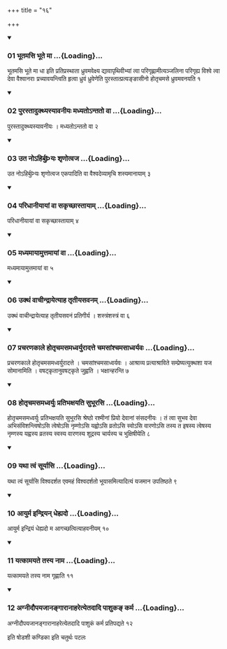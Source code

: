 +++
title = "१६"

+++

<div class="js_include" includetitle="true" newlevelforh1="3" unfilled="" url="/vedAH_yajuH/taittirIyam/sUtram/ApastambaH/shrautam/vishvAsa-prastutiH/13/16/01_bhUtamasi_bhUte_mA.md">
<details open><summary><h3>01 भूतमसि भूते मा ...{Loading}...</h3></summary>

भूतमसि भूते मा धा इति प्रतिप्रस्थाता ध्रुवमवेक्ष्य द्यावापृथिवीभ्यां त्वा परिगृह्णामीत्यञ्जलिना परिगृह्य विश्वे त्वा देवा वैश्वानराः प्रच्यावयन्त्विति हृत्वा ध्रुवं ध्रुवेणेति पुरस्तात्प्रत्यङ्ङासीनो होतृचमसे ध्रुवमवनयति १
</details>
</div>

<div class="js_include collapsed" newlevelforh1="4" title="सर्वाष् टीकाः" url="/vedAH_yajuH/taittirIyam/sUtram/ApastambaH/shrautam/sarvASh_TIkAH/13/16/01_bhUtamasi_bhUte_mA.md"> </div>



<div class="js_include collapsed" newlevelforh1="4" title="मूलम्" url="/vedAH_yajuH/taittirIyam/sUtram/ApastambaH/shrautam/mUlam/13/16/01_bhUtamasi_bhUte_mA.md"> </div>


<div class="js_include" includetitle="true" newlevelforh1="3" unfilled="" url="/vedAH_yajuH/taittirIyam/sUtram/ApastambaH/shrautam/vishvAsa-prastutiH/13/16/02_purastAdukthyasyAvanIyaH_madhyato-ntato_vA.md">
<details open><summary><h3>02 पुरस्तादुक्थ्यस्यावनीयः मध्यतोऽन्ततो वा ...{Loading}...</h3></summary>

पुरस्तादुक्थ्यस्यावनीयः । मध्यतोऽन्ततो वा २
</details>
</div>

<div class="js_include collapsed" newlevelforh1="4" title="सर्वाष् टीकाः" url="/vedAH_yajuH/taittirIyam/sUtram/ApastambaH/shrautam/sarvASh_TIkAH/13/16/02_purastAdukthyasyAvanIyaH_madhyato-ntato_vA.md"> </div>



<div class="js_include collapsed" newlevelforh1="4" title="मूलम्" url="/vedAH_yajuH/taittirIyam/sUtram/ApastambaH/shrautam/mUlam/13/16/02_purastAdukthyasyAvanIyaH_madhyato-ntato_vA.md"> </div>


<div class="js_include" includetitle="true" newlevelforh1="3" unfilled="" url="/vedAH_yajuH/taittirIyam/sUtram/ApastambaH/shrautam/vishvAsa-prastutiH/13/16/03_uta_no-hirbuyaH_shRNotvaja.md">
<details open><summary><h3>03 उत नोऽहिर्बुÞयः शृणोत्वज ...{Loading}...</h3></summary>

उत नोऽहिर्बुÞयः शृणोत्वज एकपादिति वा वैश्वदेव्यामृचि शस्यमानायाम् ३
</details>
</div>

<div class="js_include collapsed" newlevelforh1="4" title="सर्वाष् टीकाः" url="/vedAH_yajuH/taittirIyam/sUtram/ApastambaH/shrautam/sarvASh_TIkAH/13/16/03_uta_no-hirbuyaH_shRNotvaja.md"> </div>



<div class="js_include collapsed" newlevelforh1="4" title="मूलम्" url="/vedAH_yajuH/taittirIyam/sUtram/ApastambaH/shrautam/mUlam/13/16/03_uta_no-hirbuyaH_shRNotvaja.md"> </div>


<div class="js_include" includetitle="true" newlevelforh1="3" unfilled="" url="/vedAH_yajuH/taittirIyam/sUtram/ApastambaH/shrautam/vishvAsa-prastutiH/13/16/04_paridhAnIyAyAM_vA_sakRchChAstAyAm.md">
<details open><summary><h3>04 परिधानीयायां वा सकृच्छास्तायाम् ...{Loading}...</h3></summary>

परिधानीयायां वा सकृच्छास्तायाम् ४
</details>
</div>

<div class="js_include collapsed" newlevelforh1="4" title="सर्वाष् टीकाः" url="/vedAH_yajuH/taittirIyam/sUtram/ApastambaH/shrautam/sarvASh_TIkAH/13/16/04_paridhAnIyAyAM_vA_sakRchChAstAyAm.md"> </div>



<div class="js_include collapsed" newlevelforh1="4" title="मूलम्" url="/vedAH_yajuH/taittirIyam/sUtram/ApastambaH/shrautam/mUlam/13/16/04_paridhAnIyAyAM_vA_sakRchChAstAyAm.md"> </div>


<div class="js_include" includetitle="true" newlevelforh1="3" unfilled="" url="/vedAH_yajuH/taittirIyam/sUtram/ApastambaH/shrautam/vishvAsa-prastutiH/13/16/05_madhyamAyAmuttamAyAM_vA.md">
<details open><summary><h3>05 मध्यमायामुत्तमायां वा ...{Loading}...</h3></summary>

मध्यमायामुत्तमायां वा ५
</details>
</div>

<div class="js_include collapsed" newlevelforh1="4" title="सर्वाष् टीकाः" url="/vedAH_yajuH/taittirIyam/sUtram/ApastambaH/shrautam/sarvASh_TIkAH/13/16/05_madhyamAyAmuttamAyAM_vA.md"> </div>



<div class="js_include collapsed" newlevelforh1="4" title="मूलम्" url="/vedAH_yajuH/taittirIyam/sUtram/ApastambaH/shrautam/mUlam/13/16/05_madhyamAyAmuttamAyAM_vA.md"> </div>


<div class="js_include" includetitle="true" newlevelforh1="3" unfilled="" url="/vedAH_yajuH/taittirIyam/sUtram/ApastambaH/shrautam/vishvAsa-prastutiH/13/16/06_ukthaM_vAchIndrAyetyAha_tRtIyasavanam.md">
<details open><summary><h3>06 उक्थं वाचीन्द्रायेत्याह तृतीयसवनम् ...{Loading}...</h3></summary>

उक्थं वाचीन्द्रायेत्याह तृतीयसवनं प्रतिगीर्य । शस्त्रंशस्त्रं वा ६
</details>
</div>

<div class="js_include collapsed" newlevelforh1="4" title="सर्वाष् टीकाः" url="/vedAH_yajuH/taittirIyam/sUtram/ApastambaH/shrautam/sarvASh_TIkAH/13/16/06_ukthaM_vAchIndrAyetyAha_tRtIyasavanam.md"> </div>



<div class="js_include collapsed" newlevelforh1="4" title="मूलम्" url="/vedAH_yajuH/taittirIyam/sUtram/ApastambaH/shrautam/mUlam/13/16/06_ukthaM_vAchIndrAyetyAha_tRtIyasavanam.md"> </div>


<div class="js_include" includetitle="true" newlevelforh1="3" unfilled="" url="/vedAH_yajuH/taittirIyam/sUtram/ApastambaH/shrautam/vishvAsa-prastutiH/13/16/07_pracharaNakAle_hotRchamasamadhvaryurAdatte_chamasAMshchamasAdhvaryavaH.md">
<details open><summary><h3>07 प्रचरणकाले होतृचमसमध्वर्युरादत्ते चमसांश्चमसाध्वर्यवः ...{Loading}...</h3></summary>

प्रचरणकाले होतृचमसमध्वर्युरादत्ते । चमसांश्चमसाध्वर्यवः । आश्राव्य प्रत्याश्राविते सम्प्रेष्यत्युक्थशा यज सोमानामिति । वषट्कृतानुवषट्कृते जुह्वति । भक्षान्हरन्ति ७
</details>
</div>

<div class="js_include collapsed" newlevelforh1="4" title="सर्वाष् टीकाः" url="/vedAH_yajuH/taittirIyam/sUtram/ApastambaH/shrautam/sarvASh_TIkAH/13/16/07_pracharaNakAle_hotRchamasamadhvaryurAdatte_chamasAMshchamasAdhvaryavaH.md"> </div>



<div class="js_include collapsed" newlevelforh1="4" title="मूलम्" url="/vedAH_yajuH/taittirIyam/sUtram/ApastambaH/shrautam/mUlam/13/16/07_pracharaNakAle_hotRchamasamadhvaryurAdatte_chamasAMshchamasAdhvaryavaH.md"> </div>


<div class="js_include" includetitle="true" newlevelforh1="3" unfilled="" url="/vedAH_yajuH/taittirIyam/sUtram/ApastambaH/shrautam/vishvAsa-prastutiH/13/16/08_hotRchamasamadhvaryuH_pratibhaxayati_subhUrasi.md">
<details open><summary><h3>08 होतृचमसमध्वर्युः प्रतिभक्षयति सुभूरसि ...{Loading}...</h3></summary>

होतृचमसमध्वर्युः प्रतिभक्षयति सुभूरसि श्रेष्ठो रश्मीनां प्रियो देवानां संसदनीयः । तं त्वा सुभव देवा अभिसंविशन्त्विषोऽसि त्वेषोऽसि नृम्णोऽसि यह्वोऽसि व्रतोऽसि स्वोऽसि वारणोऽसि तस्य त इषस्य त्वेषस्य नृम्णस्य यह्वस्य व्रतस्य स्वस्य वारणस्य शूद्रस्य चार्यस्य च भुक्षिषीयेति ८
</details>
</div>

<div class="js_include collapsed" newlevelforh1="4" title="सर्वाष् टीकाः" url="/vedAH_yajuH/taittirIyam/sUtram/ApastambaH/shrautam/sarvASh_TIkAH/13/16/08_hotRchamasamadhvaryuH_pratibhaxayati_subhUrasi.md"> </div>



<div class="js_include collapsed" newlevelforh1="4" title="मूलम्" url="/vedAH_yajuH/taittirIyam/sUtram/ApastambaH/shrautam/mUlam/13/16/08_hotRchamasamadhvaryuH_pratibhaxayati_subhUrasi.md"> </div>


<div class="js_include" includetitle="true" newlevelforh1="3" unfilled="" url="/vedAH_yajuH/taittirIyam/sUtram/ApastambaH/shrautam/vishvAsa-prastutiH/13/16/09_yathA_tvaM_sUryAsi.md">
<details open><summary><h3>09 यथा त्वं सूर्यासि ...{Loading}...</h3></summary>

यथा त्वं सूर्यासि विश्वदर्शत एवमहं विश्वदर्शतो भूयासमित्यादित्यं यजमान उपतिष्ठते ९
</details>
</div>

<div class="js_include collapsed" newlevelforh1="4" title="सर्वाष् टीकाः" url="/vedAH_yajuH/taittirIyam/sUtram/ApastambaH/shrautam/sarvASh_TIkAH/13/16/09_yathA_tvaM_sUryAsi.md"> </div>



<div class="js_include collapsed" newlevelforh1="4" title="मूलम्" url="/vedAH_yajuH/taittirIyam/sUtram/ApastambaH/shrautam/mUlam/13/16/09_yathA_tvaM_sUryAsi.md"> </div>


<div class="js_include" includetitle="true" newlevelforh1="3" unfilled="" url="/vedAH_yajuH/taittirIyam/sUtram/ApastambaH/shrautam/vishvAsa-prastutiH/13/16/10_Ayurma_indriyan_dhehyado.md">
<details open><summary><h3>10 आयुर्म इन्द्रियन् धेह्यदो ...{Loading}...</h3></summary>

आयुर्म इन्द्रियं धेह्यदो म आगच्छत्वित्याहवनीयम् १०
</details>
</div>

<div class="js_include collapsed" newlevelforh1="4" title="सर्वाष् टीकाः" url="/vedAH_yajuH/taittirIyam/sUtram/ApastambaH/shrautam/sarvASh_TIkAH/13/16/10_Ayurma_indriyan_dhehyado.md"> </div>



<div class="js_include collapsed" newlevelforh1="4" title="मूलम्" url="/vedAH_yajuH/taittirIyam/sUtram/ApastambaH/shrautam/mUlam/13/16/10_Ayurma_indriyan_dhehyado.md"> </div>


<div class="js_include" includetitle="true" newlevelforh1="3" unfilled="" url="/vedAH_yajuH/taittirIyam/sUtram/ApastambaH/shrautam/vishvAsa-prastutiH/13/16/11_yatkAmayate_tasya_nAma.md">
<details open><summary><h3>11 यत्कामयते तस्य नाम ...{Loading}...</h3></summary>

यत्कामयते तस्य नाम गृह्णाति ११
</details>
</div>

<div class="js_include collapsed" newlevelforh1="4" title="सर्वाष् टीकाः" url="/vedAH_yajuH/taittirIyam/sUtram/ApastambaH/shrautam/sarvASh_TIkAH/13/16/11_yatkAmayate_tasya_nAma.md"> </div>



<div class="js_include collapsed" newlevelforh1="4" title="मूलम्" url="/vedAH_yajuH/taittirIyam/sUtram/ApastambaH/shrautam/mUlam/13/16/11_yatkAmayate_tasya_nAma.md"> </div>


<div class="js_include" includetitle="true" newlevelforh1="3" unfilled="" url="/vedAH_yajuH/taittirIyam/sUtram/ApastambaH/shrautam/vishvAsa-prastutiH/13/16/12_agnIdaupayajAnangArAnAharetyetadAdi_pAshuka~N_karma.md">
<details open><summary><h3>12 अग्नीदौपयजानङ्गारानाहरेत्येतदादि पाशुकङ् कर्म ...{Loading}...</h3></summary>

अग्नीदौपयजानङ्गारानाहरेत्येतदादि पाशुकं कर्म प्रतिपद्यते १२
</details>
</div>

<div class="js_include collapsed" newlevelforh1="4" title="सर्वाष् टीकाः" url="/vedAH_yajuH/taittirIyam/sUtram/ApastambaH/shrautam/sarvASh_TIkAH/13/16/12_agnIdaupayajAnangArAnAharetyetadAdi_pAshuka~N_karma.md"> </div>



<div class="js_include collapsed" newlevelforh1="4" title="मूलम्" url="/vedAH_yajuH/taittirIyam/sUtram/ApastambaH/shrautam/mUlam/13/16/12_agnIdaupayajAnangArAnAharetyetadAdi_pAshuka~N_karma.md"> </div>





  
इति षोडशी कण्डिका 
इति चतुर्थः पटलः
